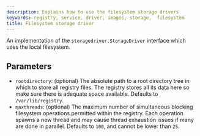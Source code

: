 ```yaml
---
description: Explains how to use the filesystem storage drivers
keywords: registry, service, driver, images, storage,  filesystem
title: Filesystem storage driver
---
```

An implementation of the `storagedriver.StorageDriver` interface which uses the local filesystem.

## Parameters

* `rootdirectory`: (optional) The absolute path to a root directory tree in which to store all registry files. The registry stores all its data here so make sure there is adequate space available. Defaults to `/var/lib/registry`.
* `maxthreads`: (optional) The maximum number of simultaneous blocking filesystem operations permitted within the registry. Each operation spawns a new thread and may cause thread exhaustion issues if many are done in parallel. Defaults to `100`, and cannot be lower than `25`.